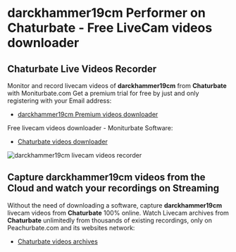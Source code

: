 # darckhammer19cm Performer on Chaturbate - Free LiveCam videos downloader

## Chaturbate Live Videos Recorder

Monitor and record livecam videos of **darckhammer19cm** from **Chaturbate** with Moniturbate.com
Get a premium trial for free by just and only registering with your Email address:
* [darckhammer19cm Premium videos downloader](https://moniturbate.com/request-demo-licence-key.html)

Free livecam videos downloader - Moniturbate Software:
* [Chaturbate videos downloader](https://moniturbate.com/moniturbate-download-software.html)

![darckhammer19cm livecam videos recorder](https://peachurnet.com/templates/moniturbate-software.png)


## Capture darckhammer19cm videos from the Cloud and watch your recordings on Streaming

Without the need of downloading a software, capture **darckhammer19cm** livecam videos from **Chaturbate** 100% online.
Watch Livecam archives from **Chaturbate** unlimitedly from thousands of existing recordings, only on Peachurbate.com and its websites network:
* [Chaturbate videos archives](https://peachurnet.com/)